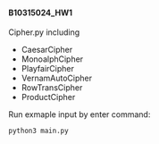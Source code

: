 #### B10315024_HW1
Cipher.py including
+ CaesarCipher
+ MonoalphCipher
+ PlayfairCipher
+ VernamAutoCipher
+ RowTransCipher
+ ProductCipher

Run exmaple input by enter command:
```
python3 main.py
```

